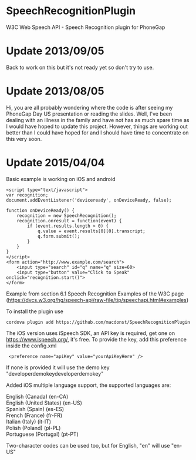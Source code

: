 SpeechRecognitionPlugin
=======================

W3C Web Speech API - Speech Recognition plugin for PhoneGap

Update 2013/09/05
=================

Back to work on this but it's not ready yet so don't try to use.

Update 2013/08/05
=================

Hi, you are all probably wondering where the code is after seeing my PhoneGap Day US presentation or reading the slides. Well, I've been dealing with an illness in the family and have not has as much spare time as I would have hoped to update this project. However, things are working out better than I could have hoped for and I should have time to concentrate on this very soon.

Update 2015/04/04
=================

Basic example is working on iOS and android
```
<script type="text/javascript">
var recognition;
document.addEventListener('deviceready', onDeviceReady, false);

function onDeviceReady() {
    recognition = new SpeechRecognition();
    recognition.onresult = function(event) {
        if (event.results.length > 0) {
            q.value = event.results[0][0].transcript;
            q.form.submit();
        }
    }
}
</script>
<form action="http://www.example.com/search">
    <input type="search" id="q" name="q" size=60>
    <input type="button" value="Click to Speak" onclick="recognition.start()">
</form>
```

Example from section 6.1 Speech Recognition Examples of the W3C page
(https://dvcs.w3.org/hg/speech-api/raw-file/tip/speechapi.html#examples)

To install the plugin use 

```
cordova plugin add https://github.com/macdonst/SpeechRecognitionPlugin
```

The iOS version uses iSpeech SDK, an API key is required, get one on https://www.ispeech.org/, it's free.
To provide the key, add this preference inside the config.xml
```
 <preference name="apiKey" value="yourApiKeyHere" />
 ```
 If none is provided it will use the demo key "developerdemokeydeveloperdemokey"
 
 Added iOS multiple language support, the supported languages are:
 
English (Canada) (en-CA) 	
English (United States) (en-US) 	
Spanish (Spain) (es-ES) 	
French (France) (fr-FR) 	
Italian (Italy) (it-IT) 	
Polish (Poland) (pl-PL) 	
Portuguese (Portugal) (pt-PT)

Two-character codes can be used too, but for English, "en" will use "en-US" 
 
 
